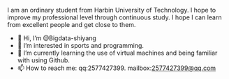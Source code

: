 I am an ordinary student from Harbin University of Technology. 
I hope to improve my professional level through continuous study. 
I hope I can learn from excellent people and get close to them.
- 👋 Hi, I’m @Bigdata-shiyang
- 👀 I’m interested in sports and programming.
- 🌱 I’m currently learning the use of virtual machines
      and being familiar with using Github.
- 📫 How to reach me:
      qq:2577427399. mailbox:2577427399@qq.com

<!---
Bigdata-shiyang/Bigdata-shiyang is a ✨ special ✨ repository because its `README.md` (this file) appears on your GitHub profile.
You can click the Preview link to take a look at your changes.
--->
